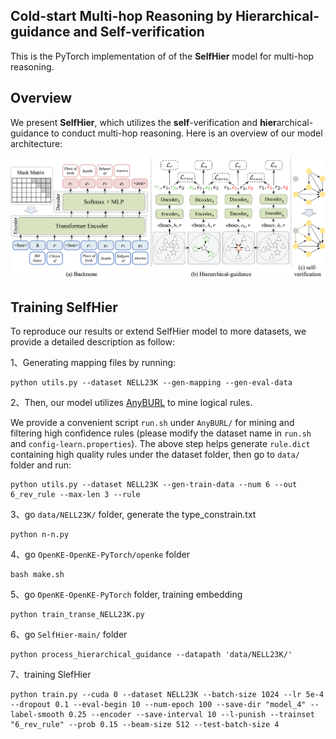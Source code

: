## Cold-start Multi-hop Reasoning by Hierarchical-guidance and Self-verification

This is the PyTorch implementation of of the **SelfHier** model for multi-hop reasoning.

## Overview
We present **SelfHier**, which utilizes the **self**-verification and **hier**archical-guidance to conduct multi-hop reasoning. Here is an overview of our model architecture:

![](figs/model.png)

## Training SelfHier
To reproduce our results or extend SelfHier model to more datasets, we provide a detailed description as follow:

1、Generating mapping files by running:
```
python utils.py --dataset NELL23K --gen-mapping --gen-eval-data
```

2、Then, our model utilizes [AnyBURL](https://web.informatik.uni-mannheim.de/AnyBURL/) to mine logical rules. 

We provide a convenient script `run.sh` under `AnyBURL/` for mining and filtering high confidence rules (please modify the dataset name in `run.sh` and `config-learn.properties`). The above step helps generate `rule.dict` containing high quality rules under the dataset folder, then go to `data/` folder and run:
```
python utils.py --dataset NELL23K --gen-train-data --num 6 --out 6_rev_rule --max-len 3 --rule
```

3、go `data/NELL23K/` folder, generate the type_constrain.txt
```
python n-n.py
```
4、go `OpenKE-OpenKE-PyTorch/openke` folder
```
bash make.sh
```
5、go `OpenKE-OpenKE-PyTorch` folder, training embedding
```
python train_transe_NELL23K.py
```
6、go `SelfHier-main/` folder
```
python process_hierarchical_guidance --datapath 'data/NELL23K/'
```
7、training SlefHier
```
python train.py --cuda 0 --dataset NELL23K --batch-size 1024 --lr 5e-4 --dropout 0.1 --eval-begin 10 --num-epoch 100 --save-dir "model_4" --label-smooth 0.25 --encoder --save-interval 10 --l-punish --trainset "6_rev_rule" --prob 0.15 --beam-size 512 --test-batch-size 4
```

